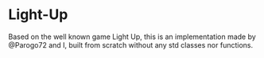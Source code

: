 # Light-Up

Based on the well known game Light Up, this is an implementation made by @Parogo72 and I, built from scratch without any std classes nor functions.   
